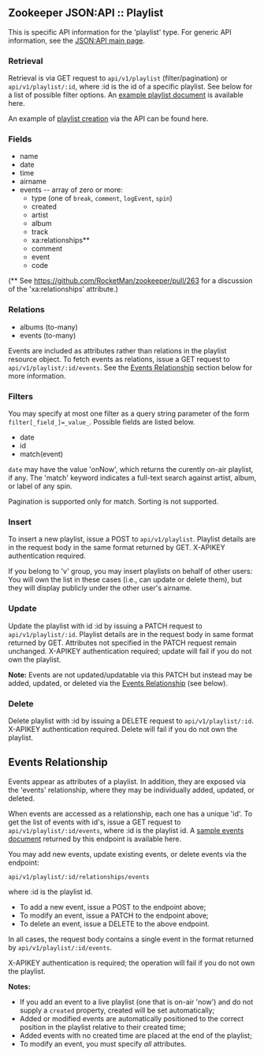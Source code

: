## Zookeeper JSON:API :: Playlist

This is specific API information for the 'playlist' type.  For generic API
information, see the [JSON:API main page](./API.md).

### Retrieval

Retrieval is via GET request to `api/v1/playlist` (filter/pagination) or
`api/v1/playlist/:id`, where :id is the id of a specific playlist.  See
below for a list of possible filter options.  An [example playlist
document](Samples.md#playlist) is available here.

An example of [playlist creation](PlaylistEvents.md) via the API can
be found here.

### Fields

* name
* date
* time
* airname
* events -- array of zero or more:
  * type (one of `break`, `comment`, `logEvent`, `spin`)
  * created
  * artist
  * album
  * track
  * xa:relationships**
  * comment
  * event
  * code

(** See https://github.com/RocketMan/zookeeper/pull/263 for a discussion
of the 'xa:relationships' attribute.)

### Relations

* albums (to-many)
* events (to-many)

Events are included as attributes rather than relations in the
playlist resource object.  To fetch events as relations, issue a GET
request to `api/v1/playlist/:id/events`.  See the
[Events Relationship](#events) section below for more information.

### Filters

You may specify at most one filter as a query string parameter of the
form `filter[_field_]=_value_`.  Possible fields are listed below.

  * date
  * id
  * match(event)

`date` may have the value 'onNow', which returns the curently on-air
playlist, if any.  The 'match' keyword indicates a full-text search
against artist, album, or label of any spin.

Pagination is supported only for match.  Sorting is not supported.

### <a name="insert"></a>Insert

To insert a new playlist, issue a POST to `api/v1/playlist`.  Playlist
details are in the request body in the same format returned by GET.
X-APIKEY authentication required.

If you belong to 'v' group, you may insert playlists on behalf of
other users: You will own the list in these cases (i.e., can update or
delete them), but they will display publicly under the other user's
airname.

### Update

Update the playlist with id :id by issuing a PATCH request to
`api/v1/playlist/:id`.  Playlist details are in the request body in same
format returned by GET.  Attributes not specified in the PATCH request
remain unchanged.  X-APIKEY authentication required; update will fail
if you do not own the playlist.

**Note:** Events are not updated/updatable via this PATCH but instead
may be added, updated, or deleted via the [Events Relationship](#events) (see below).

### Delete

Delete playlist with :id by issuing a DELETE request to
`api/v1/playlist/:id`.  X-APIKEY authentication required.
Delete will fail if you do not own the playlist.

<a name="events"></a>
## Events Relationship

Events appear as attributes of a playlist.  In addition, they are
exposed via the 'events' relationship, where they may be individually
added, updated, or deleted.

When events are accessed as a relationship, each one has a unique 'id'.
To get the list of events with id's, issue a GET request to
`api/v1/playlist/:id/events`, where :id is the playlist id.
A [sample events document](Samples.md#events) returned by this
endpoint is available here.

You may add new events, update existing events, or delete events via
the endpoint:

`api/v1/playlist/:id/relationships/events`

where :id is the playlist id.

* To add a new event, issue a POST to the endpoint above;
* To modify an event, issue a PATCH to the endpoint above;
* To delete an event, issue a DELETE to the above endpoint.

In all cases, the request body contains a single event in the format
returned by `api/v1/playlist/:id/events`.

X-APIKEY authentication is required; the operation will fail if you do
not own the playlist.

**Notes:**
* If you add an event to a live playlist (one that is on-air 'now')
and do not supply a `created` property, created will be set automatically;
* Added or modified events are automatically positioned to the correct
position in the playlist relative to their created time;
* Added events with no created time are placed at the end of the playlist;
* To modify an event, you must specify _all_ attributes.
